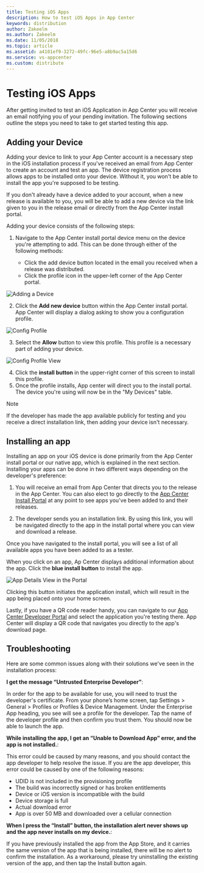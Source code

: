 ```yaml
---
title: Testing iOS Apps
description: How to test iOS Apps in App Center
keywords: distribution
author: Zakeelm
ms.author: Zakeelm 
ms.date: 11/05/2018
ms.topic: article
ms.assetid: a4101ef9-3272-49fc-96e5-a8b9ac5a15d6
ms.service: vs-appcenter
ms.custom: distribute
---
```


# Testing iOS Apps

After getting invited to test an iOS Application in App Center you will receive an email notifying you of your pending invitation. The following sections outline the steps you need to take to get started testing this app.

## Adding your Device

Adding your device to link to your App Center account is a necessary step in the iOS installation process if you've received an email from App Center to create an account and test an app. The device registration process allows apps to be installed onto your device. Without it, you won't be able to install the app you're supposed to be testing.

If you don't already have a device added to your account, when a new release is available to you, you will be able to add a new device via the link given to you in the release email or directly from the App Center install portal.

Adding your device consists of the following steps:

1. Navigate to the App Center install portal device menu on the device you're attempting to add. This can be done through either of the following methods:

    * Click the add device button located in the email you received when a release was distributed.
    * Click the profile icon in the upper-left corner of the App Center portal.

![Adding a Device](images/I-add-device.png)

2. Click the **Add new device** button within the App Center install portal. App Center will display a dialog asking to show you a configuration profile.

![Config Profile](images/i-profile.png)

3. Select the **Allow** button to view this profile. This profile is a necessary part of adding your device.

![Config Profile View](images/i-configview.png)

4. Click the **install button** in the upper-right corner of this screen to install this profile.
5. Once the profile installs, App center will direct you to the install portal. The device you're using will now be in the "My Devices" table.

> [!NOTE]
> If the developer has made the app available publicly for testing and you receive a direct installation link, then adding your device isn't necessary.

## Installing an app

Installing an app on your iOS device is done primarily from the App Center install portal or our native app, which is explained in the next section. Installing your apps can be done in two different ways depending on the developer's preference:

1. You will receive an email from App Center that directs you to the release in the App Center. You can also elect to go directly to the [App Center Install Portal](https://install.appcenter.ms) at any point to see apps you've been added to and their releases.

2. The developer sends you an installation link. By using this link, you will be navigated directly to the app in the install portal where you can view and download a release.

Once you have navigated to the install portal, you will see a list of all available apps you have been added to as a tester.

When you click on an app, Ap Center displays additional information about the app. Click the **blue install button** to install the app.

![App Details View in the Portal](images/i-app-detail.png)

Clicking this button initiates the application install, which will result in the app being placed onto your home screen.

Lastly, if you have a QR code reader handy, you can navigate to our [App Center Developer Portal](https://appcenter.ms/apps)  and select the application you're testing there. App Center will display a QR code that navigates you directly to the app's download page.

## Troubleshooting

Here are some common issues along with their solutions we've seen in the installation process:

**I get the message “Untrusted Enterprise Developer”**:

In order for the app to be available for use, you will need to trust the developer's certificate. From your phone’s home screen, tap Settings > General > Profiles or Profiles & Device Management. Under the Enterprise App heading, you see will see a profile for the developer. Tap the name of the developer profile and then confirm you trust them. You should now be able to launch the app.

**While installing the app, I get an “Unable to Download App” error, and the app is not installed.**:

This error could be caused by many reasons, and you should contact the app developer to help resolve the issue. If you are the app developer, this error could be caused by one of the following reasons:

* UDID is not included in the provisioning profile
* The build was incorrectly signed or has broken entitlements
* Device or iOS version is incompatible with the build
* Device storage is full
* Actual download error
* App is over 50 MB and downloaded over a cellular connection

**When I press the “Install” button, the installation alert never shows up and the app never installs on my device.**:

If you have previously installed the app from the App Store, and it carries the same version of the app that is being installed, there will be no alert to confirm the installation. As a workaround, please try uninstalling the existing version of the app, and then tap the Install button again.